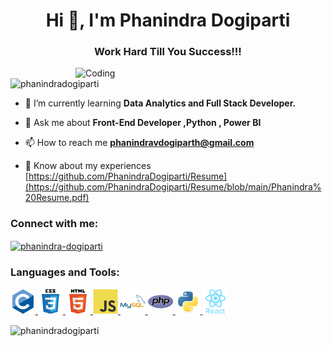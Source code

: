 <h1 align="center">Hi 👋, I'm Phanindra Dogiparti</h1>
<h3 align="center">Work Hard Till You Success!!!</h3>
<img align="right"  alt="Coding" width="400" src="https://cdn.dribbble.com/users/2131993/screenshots/4948736/thoughtworks-gif_dribbble.gif">
<img align="right" >

<p align="left"> <img src="https://komarev.com/ghpvc/?username=phanindradogiparti&label=Profile%20views&color=0e75b6&style=flat" alt="phanindradogiparti" /> </p>

- 🌱 I’m currently learning **Data Analytics and Full Stack Developer.**

- 💬 Ask me about **Front-End Developer ,Python , Power BI**

- 📫 How to reach me **phanindravdogiparth@gmail.com**

- 📄 Know about my experiences [https://github.com/PhanindraDogiparti/Resume](https://github.com/PhanindraDogiparti/Resume/blob/main/Phanindra%20Resume.pdf)

<h3 align="left">Connect with me:</h3>
<p align="left">
<a href="https://linkedin.com/in/phanindra-dogiparti" target="blank"><img align="center" src="https://raw.githubusercontent.com/rahuldkjain/github-profile-readme-generator/master/src/images/icons/Social/linked-in-alt.svg" alt="phanindra-dogiparti" height="30" width="40" /></a>
</p>

<h3 align="left">Languages and Tools:</h3>
<p align="left"> <a href="https://www.cprogramming.com/" target="_blank" rel="noreferrer"> <img src="https://raw.githubusercontent.com/devicons/devicon/master/icons/c/c-original.svg" alt="c" width="40" height="40"/> </a> <a href="https://www.w3schools.com/css/" target="_blank" rel="noreferrer"> <img src="https://raw.githubusercontent.com/devicons/devicon/master/icons/css3/css3-original-wordmark.svg" alt="css3" width="40" height="40"/> </a> <a href="https://www.w3.org/html/" target="_blank" rel="noreferrer"> <img src="https://raw.githubusercontent.com/devicons/devicon/master/icons/html5/html5-original-wordmark.svg" alt="html5" width="40" height="40"/> </a> <a href="https://developer.mozilla.org/en-US/docs/Web/JavaScript" target="_blank" rel="noreferrer"> <img src="https://raw.githubusercontent.com/devicons/devicon/master/icons/javascript/javascript-original.svg" alt="javascript" width="40" height="40"/> </a> <a href="https://www.mysql.com/" target="_blank" rel="noreferrer"> <img src="https://raw.githubusercontent.com/devicons/devicon/master/icons/mysql/mysql-original-wordmark.svg" alt="mysql" width="40" height="40"/> </a> <a href="https://www.php.net" target="_blank" rel="noreferrer"> <img src="https://raw.githubusercontent.com/devicons/devicon/master/icons/php/php-original.svg" alt="php" width="40" height="40"/> </a> <a href="https://www.python.org" target="_blank" rel="noreferrer"> <img src="https://raw.githubusercontent.com/devicons/devicon/master/icons/python/python-original.svg" alt="python" width="40" height="40"/> </a> <a href="https://reactjs.org/" target="_blank" rel="noreferrer"> <img src="https://raw.githubusercontent.com/devicons/devicon/master/icons/react/react-original-wordmark.svg" alt="react" width="40" height="40"/> </a> </p>

<p><img align="center" src="https://github-readme-streak-stats.herokuapp.com/?user=phanindradogiparti&" alt="phanindradogiparti" /></p>

